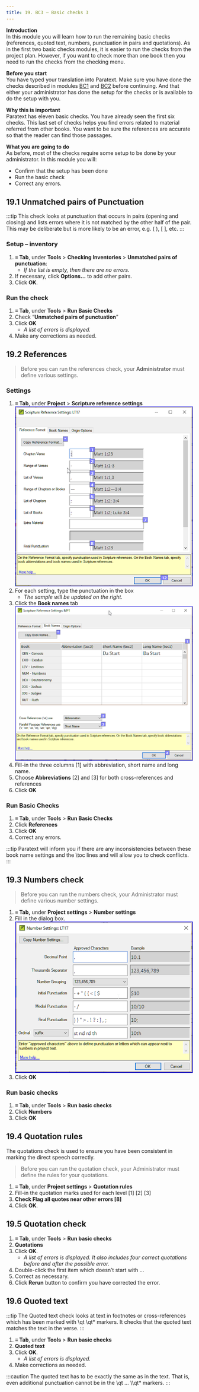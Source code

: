 ```yaml
---
title: 19. BC3 – Basic checks 3
---
```

**Introduction**  
In this module you will learn how to run the remaining basic checks (references, quoted text, numbers, punctuation in pairs and quotations). As in the first two basic checks modules, it is easier to run the checks from the project plan. However, if you want to check more than one book then you need to run the checks from the checking menu.

**Before you start**  
You have typed your translation into Paratext. Make sure you have done the checks described in modules [BC1](../02-Stage-1/5.BC1.md) and [BC2](../03-Stage-2/12.BC2.md) before continuing. And that either your administrator has done the setup for the checks or is available to do the setup with you.

**Why this is important**  
Paratext has eleven basic checks. You have already seen the first six checks. This last set of checks helps you find errors related to material referred from other books. You want to be sure the references are accurate so that the reader can find those passages.

**What you are going to do**  
As before, most of the checks require some setup to be done by your administrator. In this module you will:

-  Confirm that the setup has been done
-  Run the basic check
-  Correct any errors.

## 19.1 Unmatched pairs of Punctuation
:::tip
This check looks at punctuation that occurs in pairs (opening and closing) and lists errors where it is not matched by the other half of the pair. This may be deliberate but is more likely to be an error, e.g. ( ), [ ], etc.
:::

### Setup – inventory
1.  **≡ Tab**, under **Tools** \> **Checking Inventories** \> **Unmatched pairs of punctuation**:  
    -  *If the list is empty, then there are no errors.*
1.  If necessary, click **Options…** to add other pairs.
1.  Click **OK**.

### Run the check
1.  **≡ Tab**, under **Tools** \> **Run Basic Checks**
1.  Check “**Unmatched pairs of punctuation**”
1.  Click **OK**  
    -  *A list of errors is displayed.*
1.  Make any corrections as needed.

## 19.2 References
> Before you can run the references check, your **Administrator** must define various settings.

### Settings
1.  **≡ Tab**, under **Project** \> **Scripture reference settings**  
    ![](../media/3c1285a01332fb29eae740742aa7e93f.png)
2.  For each setting, type the punctuation in the box  
    -  *The sample will be updated on the right.*
3.  Click the **Book names** tab  
    ![](../media/467ba2802d10332431011d3088c21007.png)
4.  Fill-in the three columns [1] with abbreviation, short name and long name.
5.  Choose **Abbreviations** [2] and [3] for both cross-references and references
6.  Click **OK**

### Run Basic Checks
1.  **≡ Tab**, under **Tools** \> **Run Basic Checks**  
3.  Click **References**  
4.  Click **OK**  
5.  Correct any errors.

:::tip
Paratext will inform you if there are any inconsistencies between these book name settings and the \\toc lines and will allow you to check conflicts.
:::
## 19.3 Numbers check
> Before you can run the numbers check, your Administrator must define various number settings.

1.  **≡ Tab,** under **Project settings** \> **Number settings**
2.  Fill in the dialog box.  
    ![](../media/4b329d472418ce7ddd29314a741ea75c.png)
3.  Click **OK**

### Run basic checks  
1.  **≡ Tab**, under **Tools** \> **Run basic checks**
2.  Click **Numbers**
3.  Click **OK**

## 19.4 Quotation rules
The quotations check is used to ensure you have been consistent in marking the direct speech correctly.

> Before you can run the quotation check, your Administrator must define the rules for your quotations.

1.  **≡ Tab**, under **Project settings** \> **Quotation rules**
2.  Fill-in the quotation marks used for each level [1] [2] [3]
3.  **Check Flag all quotes near other errors [8]**
4.  Click **OK**.

## 19.5 Quotation check
1.  **≡ Tab**, under **Tools** \> **Run basic checks**
1.  **Quotations**
1.  Click **OK**.  
    -  *A list of errors is displayed. It also includes four correct quotations before and after the possible error.*
1.  Double-click the first item which doesn’t start with …
1.  Correct as necessary.
1.  Click **Rerun** button to confirm you have corrected the error.

## 19.6 Quoted text
:::tip
The Quoted text check looks at text in footnotes or cross-references which has been marked with \\qt \\qt\* markers. It checks that the quoted text matches the text in the verse.
:::
1.  **≡ Tab**, under **Tools** \> **Run basic checks**
1.  **Quoted text**
1.  Click **OK**.  
    -  *A list of errors is displayed.*
1.  Make corrections as needed.

:::caution
The quoted text has to be exactly the same as in the text. That is, even additional punctuation cannot be in the \\qt … \\\\qt\* markers.
:::


